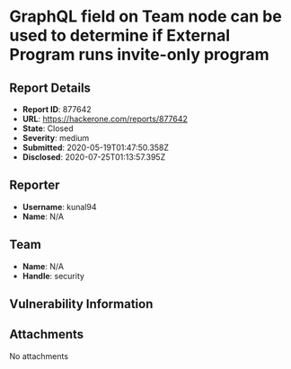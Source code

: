 # GraphQL field on Team node can be used to determine if External Program runs invite-only program

## Report Details
- **Report ID**: 877642
- **URL**: https://hackerone.com/reports/877642
- **State**: Closed
- **Severity**: medium
- **Submitted**: 2020-05-19T01:47:50.358Z
- **Disclosed**: 2020-07-25T01:13:57.395Z

## Reporter
- **Username**: kunal94
- **Name**: N/A

## Team
- **Name**: N/A
- **Handle**: security

## Vulnerability Information


## Attachments
No attachments
